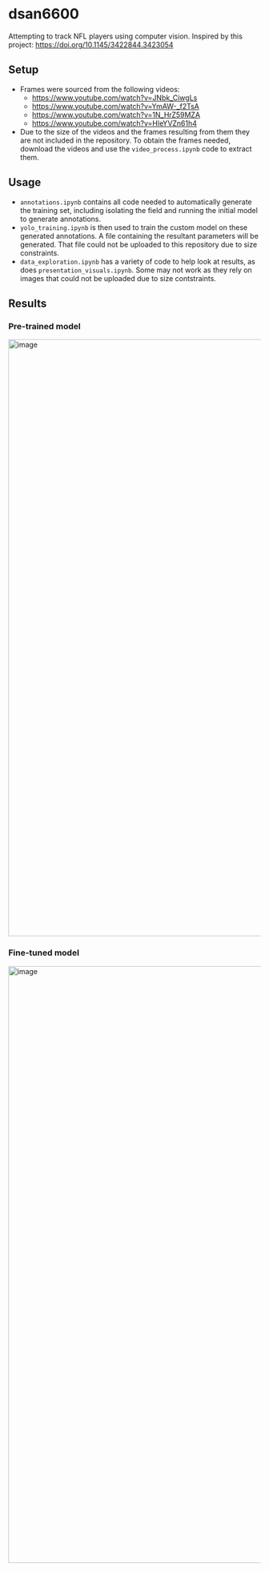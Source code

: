 # dsan6600

Attempting to track NFL players using computer vision.
Inspired by this project: https://doi.org/10.1145/3422844.3423054

## Setup
- Frames were sourced from the following videos:
  - https://www.youtube.com/watch?v=JNbk_CiwgLs
  - https://www.youtube.com/watch?v=YmAW-_f2TsA
  - https://www.youtube.com/watch?v=1N_HrZ59MZA
  - https://www.youtube.com/watch?v=HleYVZn61h4
- Due to the size of the videos and the frames resulting from them they are not included in the repository. To obtain the frames needed, download the videos and use the `video_process.ipynb` code to extract them.

## Usage
- `annotations.ipynb` contains all code needed to automatically generate the training set, including isolating the field and running the initial model to generate annotations.
- `yolo_training.ipynb` is then used to train the custom model on these generated annotations. A file containing the resultant parameters will be generated. That file could not be uploaded to this repository due to size constraints.
- `data_exploration.ipynb` has a variety of code to help look at results, as does `presentation_visuals.ipynb`. Some may not work as they rely on images that could not be uploaded due to size contstraints. 


## Results
### Pre-trained model
<img width="1192" alt="image" src="https://github.com/user-attachments/assets/3f3db9e8-9766-497d-85e9-c9a2c6a371ff" />

### Fine-tuned model
<img width="1192" alt="image" src="https://github.com/user-attachments/assets/457b5796-3647-42f5-b853-6e51d6dbcb51" />

